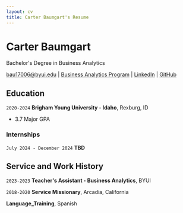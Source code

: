 ```yaml
---
layout: cv
title: Carter Baumgart's Resume
---
```

# Carter Baumgart
Bachelor's Degree in Business Analytics

<div id="webaddress">
<a href="datascience@byui.edu">bau17006@byui.edu</a>
| <a href="https://byuidatascience.github.io/development.html">Business Analytics Program</a>
| <a href="https://www.linkedin.com/groups/13537407/">LinkedIn</a>
| <a href="https://github.com/byuids-resumes">GitHub</a>
</div>

<!-- https://www.monique.tech/the-art-of-markdown -->

## Education

`2020-2024`
__Brigham Young University - Idaho__, Rexburg, ID

- 3.7 Major GPA

### Internships

`July 2024 - December 2024`
__TBD__

## Service and Work History

`2023-2023`
__Teacher's Assistant - Business Analytics__, BYUI


`2018-2020`
__Service Missionary__, Arcadia, California


__Language_Training__, Spanish



<!-- ### Footer

Last updated: May 2013 -->


